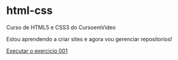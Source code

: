 # html-css
 Curso de HTML5 e CSS3 do CursoemVideo

Estou aprendendo a criar sites e agora vou gerenciar repositorios!

<a href="https://mrccaetano.github.io/html-css/exercicios/ex001/index.html">Executar o exercicio 001</a>